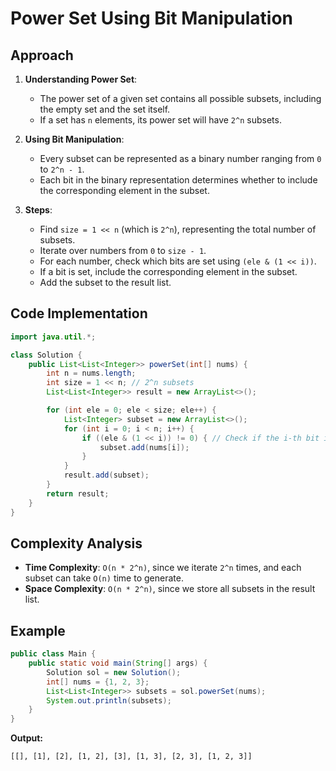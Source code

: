 # Power Set Using Bit Manipulation

## Approach
1. **Understanding Power Set**:
   - The power set of a given set contains all possible subsets, including the empty set and the set itself.
   - If a set has `n` elements, its power set will have `2^n` subsets.

2. **Using Bit Manipulation**:
   - Every subset can be represented as a binary number ranging from `0` to `2^n - 1`.
   - Each bit in the binary representation determines whether to include the corresponding element in the subset.

3. **Steps**:
   - Find `size = 1 << n` (which is `2^n`), representing the total number of subsets.
   - Iterate over numbers from `0` to `size - 1`.
   - For each number, check which bits are set using `(ele & (1 << i))`.
   - If a bit is set, include the corresponding element in the subset.
   - Add the subset to the result list.

## Code Implementation

```java
import java.util.*;

class Solution {
    public List<List<Integer>> powerSet(int[] nums) {
        int n = nums.length;
        int size = 1 << n; // 2^n subsets
        List<List<Integer>> result = new ArrayList<>();

        for (int ele = 0; ele < size; ele++) {
            List<Integer> subset = new ArrayList<>();
            for (int i = 0; i < n; i++) {
                if ((ele & (1 << i)) != 0) { // Check if the i-th bit is set
                    subset.add(nums[i]);
                }
            }
            result.add(subset);
        }
        return result;
    }
}
```

## Complexity Analysis
- **Time Complexity**: `O(n * 2^n)`, since we iterate `2^n` times, and each subset can take `O(n)` time to generate.
- **Space Complexity**: `O(n * 2^n)`, since we store all subsets in the result list.

## Example
```java
public class Main {
    public static void main(String[] args) {
        Solution sol = new Solution();
        int[] nums = {1, 2, 3};
        List<List<Integer>> subsets = sol.powerSet(nums);
        System.out.println(subsets);
    }
}
```

**Output:**
```
[[], [1], [2], [1, 2], [3], [1, 3], [2, 3], [1, 2, 3]]
```
